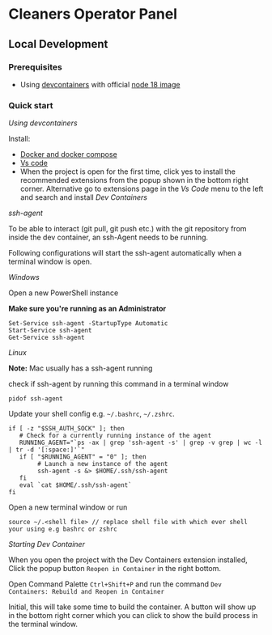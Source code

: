 # Cleaners Operator Panel 

## Local Development

### Prerequisites

- Using [devcontainers](https://code.visualstudio.com/docs/devcontainers/containers) with official [node 18 image](https://hub.docker.com/_/node/)


### Quick start

_Using devcontainers_

Install: 

* [Docker and docker compose](https://docs.docker.com/engine/install/)
* [Vs code](https://code.visualstudio.com/) 
* When the project is open for the first time, click yes to install the recommended extensions from the popup shown in the bottom right corner. Alternative go to extensions page in the _Vs Code_ menu to the left and search and install _Dev Containers_  


_ssh-agent_ 

To be able to interact (git pull, git push etc.) with the git repository from inside the dev container, an ssh-Agent needs to be running.

Following configurations will start the ssh-agent automatically when a terminal window is open.

_Windows_

Open a new PowerShell instance

**Make sure you're running as an Administrator** 
``` 
Set-Service ssh-agent -StartupType Automatic
Start-Service ssh-agent
Get-Service ssh-agent
```

_Linux_ 

**Note:**
Mac usually has a ssh-agent running 

check if ssh-agent by running this command in a terminal window 
```
pidof ssh-agent
``` 

Update your shell config e.g. `~/.bashrc`, `~/.zshrc`.

```
if [ -z "$SSH_AUTH_SOCK" ]; then
   # Check for a currently running instance of the agent
   RUNNING_AGENT="`ps -ax | grep 'ssh-agent -s' | grep -v grep | wc -l | tr -d '[:space:]'`"
   if [ "$RUNNING_AGENT" = "0" ]; then
        # Launch a new instance of the agent
        ssh-agent -s &> $HOME/.ssh/ssh-agent
   fi
   eval `cat $HOME/.ssh/ssh-agent`
fi
```

Open a new terminal window or run 

```
source ~/.<shell file> // replace shell file with which ever shell your using e.g bashrc or zshrc
```

_Starting Dev Container_

When you open the project with the Dev Containers extension installed, Click the popup button `Reopen in Container` in the right bottom.

Open Command Palette `Ctrl+Shift+P` and run the command `Dev Containers: Rebuild and Reopen in Container`

Initial, this will take some time to build the container. A button will show up in the bottom right corner which you can click to show the build process in the terminal window.
